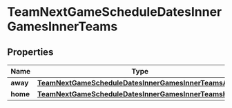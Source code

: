 

# TeamNextGameScheduleDatesInnerGamesInnerTeams


## Properties

| Name | Type | Description | Notes |
|------------ | ------------- | ------------- | -------------|
|**away** | [**TeamNextGameScheduleDatesInnerGamesInnerTeamsAway**](TeamNextGameScheduleDatesInnerGamesInnerTeamsAway.md) |  |  [optional] |
|**home** | [**TeamNextGameScheduleDatesInnerGamesInnerTeamsHome**](TeamNextGameScheduleDatesInnerGamesInnerTeamsHome.md) |  |  [optional] |



